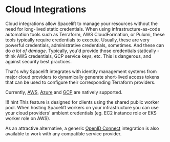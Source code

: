 # Cloud Integrations

Cloud integrations allow Spacelift to manage your resources without the need for long-lived static credentials. When using infrastructure-as-code automation tools such as Terraform, AWS CloudFormation, or Pulumi, these tools typically require credentials to execute. Usually, these are very powerful credentials, administrative credentials, sometimes. And these can do _a lot of damage_. Typically, you'd provide those credentials statically - think AWS credentials, GCP service keys, etc. This is dangerous, and against security best practices.

That's why Spacelift integrates with identity management systems from major cloud providers to dynamically generate short-lived access tokens that can be used to configure their corresponding Terraform providers.

Currently, [AWS](aws.md), [Azure](azure.md) and [GCP](gcp.md) are natively supported.

!!! hint
    This feature is designed for clients using the shared public worker pool. When hosting Spacelift workers on your infrastructure you can use your cloud providers' ambient credentials (eg. EC2 instance role or EKS worker role on AWS).

As an attractive alternative, a generic [OpenID Connect](oidc.md) integration is also available to work with any compatible service provider.
